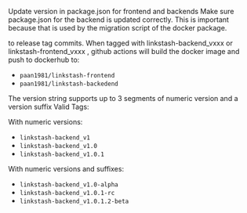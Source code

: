 Update version in package.json for frontend and backends
Make sure package.json for the backend is updated correctly. This is important because that is used by the migration script of the docker package.



to release tag commits.
When tagged with linkstash-backend_vxxx or linkstash-frontend_vxxx , github actions will build the docker image and push to dockerhub to:

- `paan1981/linkstash-frontend`
- `paan1981/linkstash-backedend`

The version string supports up to 3 segments of numeric version and a version suffix
Valid Tags:

With numeric versions:

- `linkstash-backend_v1`
- `linkstash-backend_v1.0`
- `linkstash-backend_v1.0.1`

With numeric versions and suffixes:

- `linkstash-backend_v1.0-alpha`
- `linkstash-backend_v1.0.1-rc`
- `linkstash-backend_v1.0.1.2-beta`


